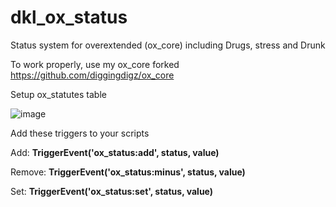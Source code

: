 # dkl_ox_status
Status system for overextended (ox_core) including Drugs, stress and Drunk

To work properly, use my ox_core forked
https://github.com/diggingdigz/ox_core

Setup ox_statutes table

![image](https://github.com/diggingdigz/dkl_ox_status/assets/64390653/15f54e8c-5527-461a-b517-545e98e6d076)

Add these triggers to your scripts

Add: **TriggerEvent('ox_status:add', status, value)**

Remove: **TriggerEvent('ox_status:minus', status, value)**

Set: **TriggerEvent('ox_status:set', status, value)**
